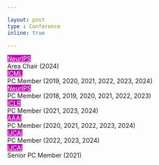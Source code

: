 ```yaml
---

layout: post
type : Conference
inline: true

---
```


<tr> <th scope="row"> </th> <td style="width:100px;">
<div class="col-sm-2 abbr"><abbr class="badge" style="background-color:#b509ac;"><a href="" style="color:white;">NeurIPS</a></abbr></div>
</td><td>Area Chair (2024)</td></tr>
<tr> <th scope="row"> </th> <td style="width:100px;">
<div class="col-sm-2 abbr"><abbr class="badge" style="background-color:#b509ac;"><a href="" style="color:white;">ICML</a></abbr></div>
</td><td>PC Member (2019, 2020, 2021, 2022, 2023, 2024)</td></tr>
<tr> <th scope="row"> </th> <td style="width:100px;">
<div class="col-sm-2 abbr"><abbr class="badge" style="background-color:#b509ac;"><a href="" style="color:white;">NeurIPS</a></abbr></div>
</td><td>PC Member (2018, 2019, 2020, 2021, 2022, 2023)</td></tr>
<tr> <th scope="row"> </th> <td style="width:100px;">
<div class="col-sm-2 abbr"><abbr class="badge" style="background-color:#b509ac;"><a href="" style="color:white;">ICLR</a></abbr></div>
</td><td>PC Member (2021, 2023, 2024)</td></tr>
<tr> <th scope="row"> </th> <td style="width:100px;">
<div class="col-sm-2 abbr"><abbr class="badge" style="background-color:#b509ac;"><a href="" style="color:white;">AAAI</a></abbr></div>
</td><td>PC Member (2020, 2021, 2022, 2023, 2024)
</td></tr>
<tr> <th scope="row"> </th> <td style="width:100px;">
<div class="col-sm-2 abbr"><abbr class="badge" style="background-color:#b509ac;"><a href="" style="color:white;">IJCAI</a></abbr></div>
</td><td>PC Member (2022, 2023, 2024) </td></tr>
<tr> <th scope="row"> </th> <td style="width:100px;">
<div class="col-sm-2 abbr"><abbr class="badge" style="background-color:#b509ac;"><a href="" style="color:white;">IJCAI</a></abbr></div>
</td><td>Senior PC Member (2021) </td></tr>
